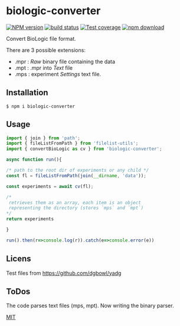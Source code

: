 # biologic-converter

[![NPM version][npm-image]][npm-url]
[![build status][ci-image]][ci-url]
[![Test coverage][codecov-image]][codecov-url]
[![npm download][download-image]][download-url]

Convert BioLogic file format.

There are 3 possible extensions:

- .mpr : _Raw_ binary file containing the data
- .mpt : .mpr into _Text_ file
- .mps : experiment _Settings_ text file.

## Installation

`$ npm i biologic-converter`

## Usage

```js
import { join } from 'path';
import { fileListFromPath } from 'filelist-utils';
import { convertBioLogic as cv } from 'biologic-converter';

async function run(){

/* path to the root dir of experiments or any child */
const fl = fileListFromPath(join(__dirname, 'data'));

const experiments = await cv(fl);

/*
 retrieves them as an array, each item is an object 
 representing the directory (stores `mps` and `mpt`)
*/
return experiments

}

run().then(r=>console.log(r)).catch(e=>console.error(e))
```

## Licens

Test files from https://github.com/dgbowl/yadg

## ToDos
The code parses text files (mps, mpt). Now writing the binary parser.

[MIT](./LICENSE)

[ci-image]: https://github.com/cheminfo/biologic-converter/workflows/Node.js%20CI/badge.svg?branch=main
[ci-url]: https://github.com/cheminfo/biologic-converter/actions?query=workflow%3A%22Node.js+CI%22
[codecov-image]: https://img.shields.io/codecov/c/github/cheminfo/biologic-converter.svg
[codecov-url]: https://codecov.io/gh/cheminfo/biologic-converter
[npm-image]: https://img.shields.io/npm/v/biologic-converter.svg
[npm-url]: https://www.npmjs.com/package/biologic-converter
[download-image]: https://img.shields.io/npm/dm/biologic-converter.svg
[download-url]: https://www.npmjs.com/package/biologic-converter
